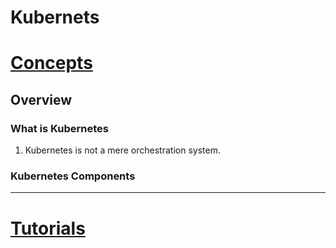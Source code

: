 Kubernets
====

# [Concepts](https://kubernetes.io/docs/concepts/)

## Overview

### What is Kubernetes

1. Kubernetes is not a mere orchestration system.

### Kubernetes Components

--------

# [Tutorials](https://kubernetes.io/docs/tutorials/)





